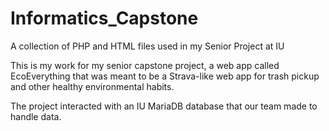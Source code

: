 # Informatics_Capstone
A collection of PHP and HTML files used in my Senior Project at IU

This is my work for my senior capstone project, a web app called EcoEverything that was meant to be a Strava-like web app for trash pickup and other healthy environmental habits. 

The project interacted with an IU MariaDB database that our team made to handle data.
